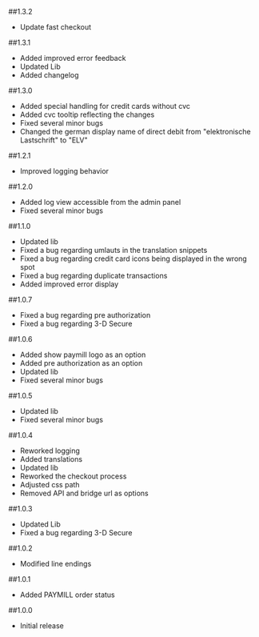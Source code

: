 ##1.3.2
* Update fast checkout

##1.3.1
* Added improved error feedback
* Updated Lib
* Added changelog

##1.3.0
* Added special handling for credit cards without cvc
* Added cvc tooltip reflecting the changes
* Fixed several minor bugs
* Changed the german display name of direct debit from "elektronische Lastschrift" to "ELV"

##1.2.1
* Improved logging behavior

##1.2.0
* Added log view accessible from the admin panel
* Fixed several minor bugs

##1.1.0
* Updated lib
* Fixed a bug regarding umlauts in the translation snippets
* Fixed a bug regarding credit card icons being displayed in the wrong spot
* Fixed a bug regarding duplicate transactions
* Added improved error display

##1.0.7
* Fixed a bug regarding pre authorization
* Fixed a bug regarding 3-D Secure

##1.0.6
* Added show paymill logo as an option
* Added pre authorization as an option
* Updated lib
* Fixed several minor bugs

##1.0.5
* Updated lib
* Fixed several minor bugs

##1.0.4
* Reworked logging
* Added translations
* Updated lib
* Reworked the checkout process
* Adjusted css path
* Removed API and bridge url as options

##1.0.3
* Updated Lib
* Fixed a bug regarding 3-D Secure

##1.0.2
* Modified line endings

##1.0.1
* Added PAYMILL order status

##1.0.0
* Initial release